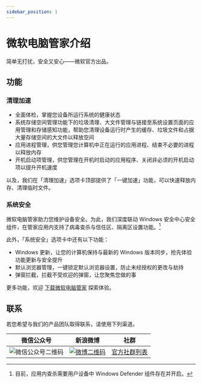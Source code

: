 ```yaml
---
sidebar_position: 1
---
```


# 微软电脑管家介绍

简单无打扰，安全又安心——微软官方出品。

## 功能

### 清理加速

- 全面体检，掌握您设备所运行系统的健康状态
- 系统存储空间管理功能下的垃圾清理、大文件管理与链接至系统设置页面的应用管理和存储感知功能，帮助您清理设备运行时产生的缓存、垃圾文件和占据大量存储空间的大文件以释放空间
- 应用进程管理，供您管理您计算机中正在运行的应用进程、结束不必要的进程以释放内存
- 开机启动项管理，供您管理在开机时启动的应用程序、关闭非必须的开机启动项以提升开机速度

以及，我们在「清理加速」选项卡顶部提供了「一键加速」功能，可以快速释放内存、清理临时文件。

### 系统安全

微软电脑管家助力您维护设备安全。为此，我们深度联动 Windows 安全中心安全组件，在管家应用内支持了病毒查杀与信任区、隔离区设置功能。[^1]

此外，「系统安全」选项卡中还有以下功能：

- Windows 更新，让您的计算机保持与最新的 Windows 版本同步，抢先体验功能更新与安全提升
- 默认浏览器管理，一键锁定默认浏览器设置，防止未经授权的更改与劫持
- 弹窗拦截，拦截不受欢迎的弹窗，让您聚焦您做的事

更多功能，欢迎 [下载微软电脑管家](https://aka.ms/PCManagerOFL30101) 探索体验。

## 联系

若您希望与我们的产品团队取得联系，请使用下列渠道。

| 微信公众号 | 新浪微博 | 社群 |
| ---------- | --------- | ---- |
| ![微信公众号二维码](/img/wechat.png) | [![微博二维码](/img/wb.png)](https://weibo.com/7763750711) | [官方社群列表](/communities) |

[^1]: 目前，应用内查杀需要用户设备中 Windows Defender 组件存在并开启。
